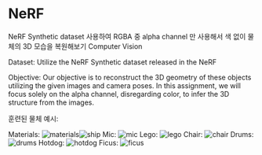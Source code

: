 # NeRF
NeRF Synthetic dataset 사용하여 RGBA 중 alpha channel 만 사용해서 색 없이 물체의 3D 모습을 복원해보기
Computer Vision

Dataset:
Utilize the NeRF Synthetic dataset released in the NeRF

Objective:
Our objective is to reconstruct the 3D geometry of these objects utilizing the given images and camera poses. In this assignment, we will focus solely on the alpha channel, disregarding color, to infer the 3D structure from the images.

훈련된 물체 예시:

Materials:
![materials](https://github.com/jungihong10/NeRF/assets/68961983/ddfa02cc-9c21-42e6-a4c9-1ff3033e7309)![ship](https://github.com/jungihong10/NeRF/assets/68961983/eeb0f193-fdfb-465d-bb55-12fc966feb47)
Mic:
![mic](https://github.com/jungihong10/NeRF/assets/68961983/a8cc19fe-fc9a-4a73-80cc-3dd682f5cfb7)
Lego:
![lego](https://github.com/jungihong10/NeRF/assets/68961983/bfd033e5-8f4b-43fa-9ecf-53daa12615ce)
Chair:
![chair](https://github.com/jungihong10/NeRF/assets/68961983/44af6c2f-5c6f-4c36-aab2-32e7b035c06d)
Drums:
![drums](https://github.com/jungihong10/NeRF/assets/68961983/a656fa22-47dc-40ea-a377-2101c0836cfd)
Hotdog:
![hotdog](https://github.com/jungihong10/NeRF/assets/68961983/030b6f2b-666b-4f18-a316-8e4dffb0de21)
Ficus:
![ficus](https://github.com/jungihong10/NeRF/assets/68961983/99629b08-3777-460d-b30c-82b96c520180)
